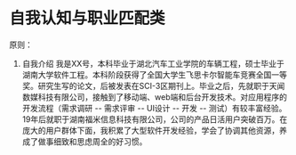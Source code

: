 #  自我认知与职业匹配类
原则：
1. 自我介绍
    我是XX号，本科毕业于湖北汽车工业学院的车辆工程，硕士毕业于湖南大学软件工程。本科阶段获得了全国大学生飞思卡尔智能车竞赛全国一等奖。研究生写的论文，后被发表在SCI-3区期刊上。毕业之后，先就职于天闻数媒科技有限公司，接触到了移动端、web端和后台开发技术。对应用程序的开发流程（需求调研 -- 需求评审 -- UI设计 -- 开发 -- 测试）有较丰富经验。19年后就职于湖南福米信息科技有限公司，公司的产品日活用户突破百万。在庞大的用户群体下面，我积累了大型软件开发经验，学会了协调其他资源，养成了做事细致和思虑周全的好习惯。
